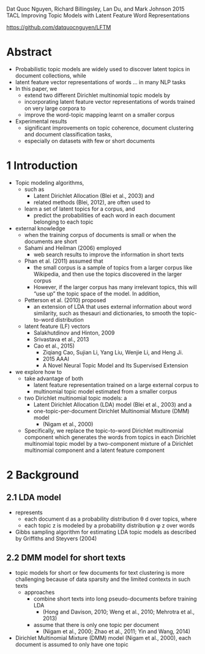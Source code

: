 Dat Quoc Nguyen, Richard Billingsley, Lan Du, and Mark Johnson
2015  TACL
Improving Topic Models with Latent Feature Word Representations

https://github.com/datquocnguyen/LFTM

# Abstract

* Probabilistic topic models are widely used to discover latent topics in
  document collections, while
* latent feature vector representations of words ... in many NLP tasks
* In this paper, we
  * extend two different Dirichlet multinomial topic models by
  * incorporating latent feature vector representations of words trained on
    very large corpora to
  * improve the word-topic mapping learnt on a smaller corpus
* Experimental results
  * significant improvements on topic coherence, document clustering and
    document classification tasks,
  * especially on datasets with few or short documents

# 1 Introduction

* Topic modeling algorithms,
  * such as
    * Latent Dirichlet Allocation (Blei et al., 2003) and
    * related methods (Blei, 2012), are often used to
  * learn a set of latent topics for a corpus, and
    * predict the probabilities of each word in each document belonging to each
      topic
* external knowledge
  * when the training corpus of documents is small or when the documents are
    short
  * Sahami and Heilman (2006) employed
    * web search results to improve the information in short texts
  * Phan et al. (2011) assumed that
    * the small corpus is a sample of topics from a larger corpus like
      Wikipedia, and then use the topics discovered in the larger corpus
    * However, if the larger corpus has many irrelevant topics, this will “use
      up” the topic space of the model. In addition,
  * Petterson et al. (2010) proposed
    * an extension of LDA that uses external information about word similarity,
      such as thesauri and dictionaries, to smooth the topic-to-word
      distribution
  * latent feature (LF) vectors
    * Salakhutdinov and Hinton, 2009
    * Srivastava et al., 2013
    * Cao et al., 2015)
      * Ziqiang Cao, Sujian Li, Yang Liu, Wenjie Li, and Heng Ji.
      * 2015 AAAI
      * A Novel Neural Topic Model and Its Supervised Extension
* we explore how to
  * take advantage of both
    * latent feature representation trained on a large external corpus to
    * multinomial topic model estimated from a smaller corpus
  * two Dirichlet multinomial topic models: a
    * Latent Dirichlet Allocation (LDA) model (Blei et al., 2003) and a
    * one-topic-per-document Dirichlet Multinomial Mixture (DMM) model
      * (Nigam et al., 2000)
  * Specifically, we replace the topic-to-word Dirichlet multinomial component
    which generates the words from topics in each Dirichlet multinomial topic
    model by a two-component mixture of a Dirichlet multinomial component and a
    latent feature component

# 2 Background

## 2.1 LDA model

* represents
  * each document d as a probability distribution θ d over topics, where
  * each topic z is modeled by a probability distribution φ z over words
* Gibbs sampling algorithm for estimating LDA topic models as described by
  Griffiths and Steyvers (2004)

## 2.2 DMM model for short texts

* topic models for short or few documents for text clustering is more
  challenging because of data sparsity and the limited contexts in such texts
  * approaches
    * combine short texts into long pseudo-documents before training LDA
      * (Hong and Davison, 2010; Weng et al., 2010; Mehrotra et al., 2013)
    * assume that there is only one topic per document
      * (Nigam et al., 2000; Zhao et al., 2011; Yin and Wang, 2014)
* Dirichlet Multinomial Mixture (DMM) model (Nigam et al., 2000), each
  document is assumed to only have one topic
